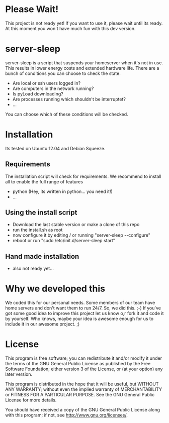 Please Wait!
============
This project is not ready yet! If you want to use it, please wait until its ready. At this moment you won't have much fun with this dev version.

server-sleep
============
server-sleep is a script that suspends your homeserver when it's not in use. This results in lower energy costs and extended hardware life.
There are a bunch of conditions you can choose to check the state.
-	Are local or ssh users logged in?
-	Are computers in the network running?
-	Is pyLoad downloading?
-	Are processes running which shouldn't be interruptet?
- 	...

You can choose which of these conditions will be checked.

Installation
============
Its tested on Ubuntu 12.04 and Debian Squeeze.

Requirements
------------
The installation script will check for requirements. We recommend to install all to enable the full range of features
-	python	(Hey, its written in python… you need it!)
-	...

Using the install script
------------------------
-	Download the last stable version or make a clone of this repo
-	run the install.sh as root
-	now configure it by editing / or running "server-sleep --configure"
-	reboot or run "sudo /etc/init.d/server-sleep start"

Hand made installation
----------------------
-	also not ready yet...

Why we developed this
=====================
We coded this for our personal needs. Some members of our team have home servers and don't want them to run 24/7. So, we did this. ;-)
If you've got some good idea to improve this project let us know o,r fork it and code it by yourself. Who knows, maybe your idea is awesome enough for us to include it in our awesome project. ;)

License
=======
This program is free software; you can redistribute it and/or modify it under the terms of the GNU General Public License as published by the Free Software Foundation; either version 3 of the License, or (at your option) any later version.

This program is distributed in the hope that it will be useful, but WITHOUT ANY WARRANTY; without even the implied warranty of MERCHANTABILITY or FITNESS FOR A PARTICULAR PURPOSE. See the GNU General Public License for more details.

You should have received a copy of the GNU General Public License along with this program; if not, see <http://www.gnu.org/licenses/>.
